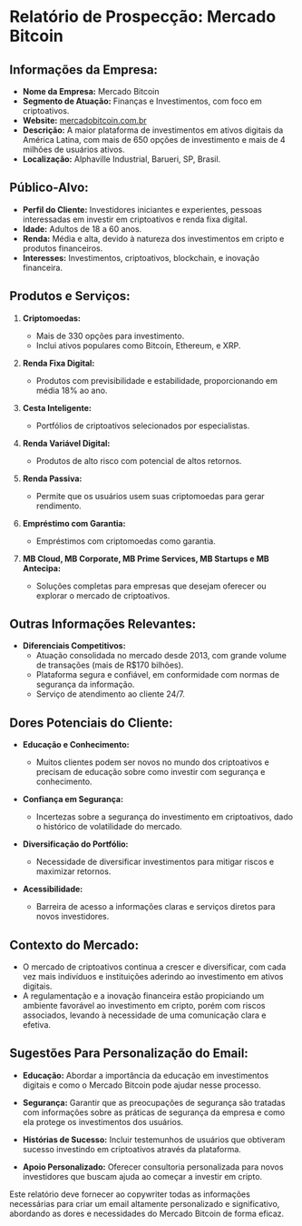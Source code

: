 # Relatório de Prospecção: Mercado Bitcoin

## Informações da Empresa:
- **Nome da Empresa:** Mercado Bitcoin
- **Segmento de Atuação:** Finanças e Investimentos, com foco em criptoativos.
- **Website:** [mercadobitcoin.com.br](http://www.mercadobitcoin.com.br)
- **Descrição:** A maior plataforma de investimentos em ativos digitais da América Latina, com mais de 650 opções de investimento e mais de 4 milhões de usuários ativos.
- **Localização:** Alphaville Industrial, Barueri, SP, Brasil.

## Público-Alvo:
- **Perfil do Cliente:** Investidores iniciantes e experientes, pessoas interessadas em investir em criptoativos e renda fixa digital.
- **Idade:** Adultos de 18 a 60 anos.
- **Renda:** Média e alta, devido à natureza dos investimentos em cripto e produtos financeiros.
- **Interesses:** Investimentos, criptoativos, blockchain, e inovação financeira.

## Produtos e Serviços:
1. **Criptomoedas:**
   - Mais de 330 opções para investimento.
   - Inclui ativos populares como Bitcoin, Ethereum, e XRP.
  
2. **Renda Fixa Digital:**
   - Produtos com previsibilidade e estabilidade, proporcionando em média 18% ao ano.

3. **Cesta Inteligente:**
   - Portfólios de criptoativos selecionados por especialistas.

4. **Renda Variável Digital:**
   - Produtos de alto risco com potencial de altos retornos.

5. **Renda Passiva:**
   - Permite que os usuários usem suas criptomoedas para gerar rendimento.

6. **Empréstimo com Garantia:**
   - Empréstimos com criptomoedas como garantia.

7. **MB Cloud, MB Corporate, MB Prime Services, MB Startups e MB Antecipa:**
   - Soluções completas para empresas que desejam oferecer ou explorar o mercado de criptoativos.

## Outras Informações Relevantes:
- **Diferenciais Competitivos:**
  - Atuação consolidada no mercado desde 2013, com grande volume de transações (mais de R$170 bilhões).
  - Plataforma segura e confiável, em conformidade com normas de segurança da informação.
  - Serviço de atendimento ao cliente 24/7.

## Dores Potenciais do Cliente:
- **Educação e Conhecimento:**
  - Muitos clientes podem ser novos no mundo dos criptoativos e precisam de educação sobre como investir com segurança e conhecimento.

- **Confiança em Segurança:**
  - Incertezas sobre a segurança do investimento em criptoativos, dado o histórico de volatilidade do mercado.

- **Diversificação do Portfólio:**
  - Necessidade de diversificar investimentos para mitigar riscos e maximizar retornos.

- **Acessibilidade:**
  - Barreira de acesso a informações claras e serviços diretos para novos investidores.

## Contexto do Mercado:
- O mercado de criptoativos continua a crescer e diversificar, com cada vez mais indivíduos e instituições aderindo ao investimento em ativos digitais.
- A regulamentação e a inovação financeira estão propiciando um ambiente favorável ao investimento em cripto, porém com riscos associados, levando à necessidade de uma comunicação clara e efetiva.

## Sugestões Para Personalização do Email:
- **Educação:** Abordar a importância da educação em investimentos digitais e como o Mercado Bitcoin pode ajudar nesse processo.
  
- **Segurança:** Garantir que as preocupações de segurança são tratadas com informações sobre as práticas de segurança da empresa e como ela protege os investimentos dos usuários.
  
- **Histórias de Sucesso:** Incluir testemunhos de usuários que obtiveram sucesso investindo em criptoativos através da plataforma.

- **Apoio Personalizado:** Oferecer consultoria personalizada para novos investidores que buscam ajuda ao começar a investir em cripto.

Este relatório deve fornecer ao copywriter todas as informações necessárias para criar um email altamente personalizado e significativo, abordando as dores e necessidades do Mercado Bitcoin de forma eficaz.
